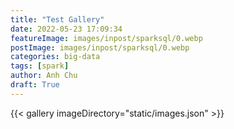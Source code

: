 ```yaml
---
title: "Test Gallery"
date: 2022-05-23 17:09:34
featureImage: images/inpost/sparksql/0.webp
postImage: images/inpost/sparksql/0.webp
categories: big-data
tags: [spark]
author: Anh Chu
draft: True
---
```


{{< gallery imageDirectory="static/images.json" >}}